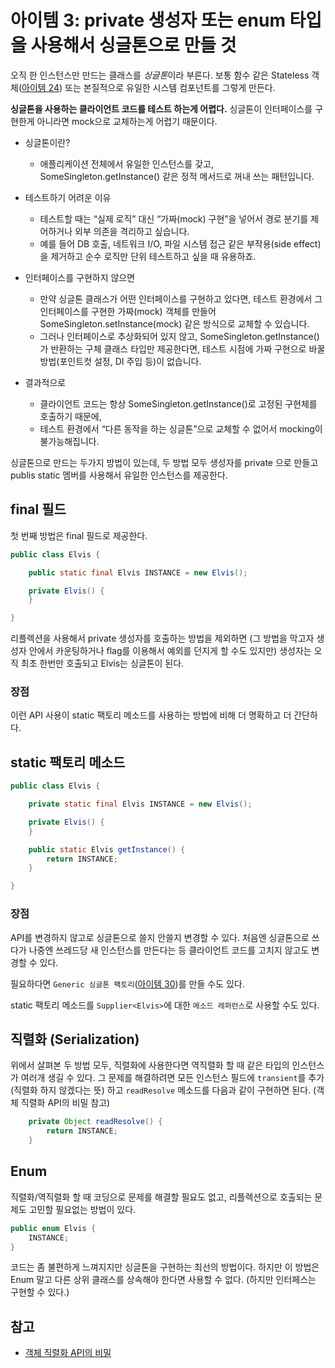 # 아이템 3: private 생성자 또는 enum 타입을 사용해서 싱글톤으로 만들 것
오직 한 인스턴스만 만드는 클래스를 *싱글톤*이라 부른다. 보통 함수 같은 Stateless 객체([아이템 24](item24.md)) 또는 본질적으로 유일한 시스템 컴포넌트를 그렇게 만든다.

**싱글톤을 사용하는 클라이언트 코드를 테스트 하는게 어렵다.** 싱글톤이 인터페이스를 구현한게 아니라면 mock으로 교체하는게 어렵기 때문이다.

- 싱글톤이란?
    - 애플리케이션 전체에서 유일한 인스턴스를 갖고, SomeSingleton.getInstance() 같은 정적 메서드로 꺼내 쓰는 패턴입니다.

- 테스트하기 어려운 이유
    - 테스트할 때는 “실제 로직” 대신 “가짜(mock) 구현”을 넣어서 경로 분기를 제어하거나 외부 의존을 격리하고 싶습니다.
    - 예를 들어 DB 호출, 네트워크 I/O, 파일 시스템 접근 같은 부작용(side effect)을 제거하고 순수 로직만 단위 테스트하고 싶을 때 유용하죠.

- 인터페이스를 구현하지 않으면
    - 만약 싱글톤 클래스가 어떤 인터페이스를 구현하고 있다면, 테스트 환경에서 그 인터페이스를 구현한 가짜(mock) 객체를 만들어 SomeSingleton.setInstance(mock) 같은 방식으로 교체할 수 있습니다.
    - 그러나 인터페이스로 추상화되어 있지 않고, SomeSingleton.getInstance()가 반환하는 구체 클래스 타입만 제공한다면, 테스트 시점에 가짜 구현으로 바꿀 방법(포인트컷 설정, DI 주입 등)이 없습니다.

- 결과적으로
    - 클라이언트 코드는 항상 SomeSingleton.getInstance()로 고정된 구현체를 호출하기 때문에,
    - 테스트 환경에서 “다른 동작을 하는 싱글톤”으로 교체할 수 없어서 mocking이 불가능해집니다.


싱글톤으로 만드는 두가지 방법이 있는데, 두 방법 모두 생성자를 private 으로 만들고 publis static 멤버를 사용해서 유일한 인스턴스를 제공한다.

## final 필드

첫 번째 방법은 final 필드로 제공한다.

```java
public class Elvis {

    public static final Elvis INSTANCE = new Elvis();

    private Elvis() {
    }

}
```

리플렉션을 사용해서 private 생성자를 호출하는 방법을 제외하면 (그 방법을 막고자 생성자 안에서 카운팅하거나 flag를 이용해서 예외를 던지게 할 수도 있지만) 생성자는 오직 최초 한번만 호출되고 Elvis는 싱글톤이 된다.

### 장점

이런 API 사용이 static 팩토리 메소드를 사용하는 방법에 비해 더 명확하고 더 간단하다. 

## static 팩토리 메소드

```java
public class Elvis {

    private static final Elvis INSTANCE = new Elvis();

    private Elvis() {
    }

    public static Elvis getInstance() {
        return INSTANCE;
    }

}
```

### 장점

API를 변경하지 않고로 싱글톤으로 쓸지 안쓸지 변경할 수 있다. 처음엔 싱글톤으로 쓰다가 나중엔 쓰레드당 새 인스턴스를 만든다는 등 클라이언트 코드를 고치지 않고도 변경할 수 있다.

필요하다면 `Generic 싱글톤 팩토리`([아이템 30](item30.md))를 만들 수도 있다.

static 팩토리 메소드를 `Supplier<Elvis>`에 대한 `메소드 레퍼런스`로 사용할 수도 있다.

## 직렬화 (Serialization)

위에서 살펴본 두 방법 모두, 직렬화에 사용한다면 역직렬화 할 때 같은 타입의 인스턴스가 여러개 생길 수 있다. 그 문제를 해결하려면 모든 인스턴스 필드에 `transient`를 추가 (직렬화 하지 않겠다는 뜻) 하고 `readResolve` 메소드를 다음과 같이 구현하면 된다. (객체 직렬화 API의 비밀 참고)

```java
    private Object readResolve() {
        return INSTANCE;
    }

```

## Enum

직렬화/역직렬화 할 때 코딩으로 문제를 해결할 필요도 없고, 리플렉션으로 호출되는 문제도 고민할 필요없는 방법이 있다.

```java
public enum Elvis {
    INSTANCE;
}
```

코드는 좀 불편하게 느껴지지만 싱글톤을 구현하는 최선의 방법이다. 하지만 이 방법은 Enum 말고 다른 상위 클래스를 상속해야 한다면 사용할 수 없다. (하지만 인터페스는 구현할 수 있다.)

## 참고

* [객체 직렬화 API의 비밀](http://www.oracle.com/technetwork/articles/java/javaserial-1536170.html)
